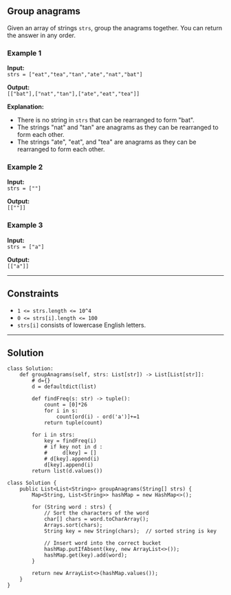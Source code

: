 ## Group anagrams

Given an array of strings `strs`, group the anagrams together. You can return the answer in any order.

### Example 1

**Input:**  
`strs = ["eat","tea","tan","ate","nat","bat"]`

**Output:**  
`[["bat"],["nat","tan"],["ate","eat","tea"]]`

**Explanation:**  
- There is no string in `strs` that can be rearranged to form "bat".
- The strings "nat" and "tan" are anagrams as they can be rearranged to form each other.
- The strings "ate", "eat", and "tea" are anagrams as they can be rearranged to form each other.

### Example 2

**Input:**  
`strs = [""]`

**Output:**  
`[[""]]`

### Example 3

**Input:**  
`strs = ["a"]`

**Output:**  
`[["a"]]`

---

## Constraints

- `1 <= strs.length <= 10^4`
- `0 <= strs[i].length <= 100`
- `strs[i]` consists of lowercase English letters.

---

## Solution
```
class Solution:
    def groupAnagrams(self, strs: List[str]) -> List[List[str]]:
        # d={}
        d = defaultdict(list)

        def findFreq(s: str) -> tuple():
            count = [0]*26
            for i in s:
                count[ord(i) - ord('a')]+=1
            return tuple(count)

        for i in strs:
            key = findFreq(i)
            # if key not in d :
            #     d[key] = []
            # d[key].append(i)
            d[key].append(i)
        return list(d.values())
```

```
class Solution {
    public List<List<String>> groupAnagrams(String[] strs) {
        Map<String, List<String>> hashMap = new HashMap<>();
        
        for (String word : strs) {
            // Sort the characters of the word
            char[] chars = word.toCharArray();
            Arrays.sort(chars);
            String key = new String(chars);  // sorted string is key
            
            // Insert word into the correct bucket
            hashMap.putIfAbsent(key, new ArrayList<>());
            hashMap.get(key).add(word);
        }
        
        return new ArrayList<>(hashMap.values());
    }
}
```